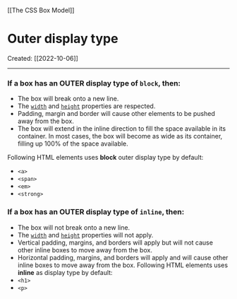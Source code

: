 [[The CSS Box Model]]

# Outer display type
Created:  [[2022-10-06]]

---
### If a box has an OUTER display type of `block`, then:
-   The box will break onto a new line.
-   The [`width`](https://developer.mozilla.org/en-US/docs/Web/CSS/width) and [`height`](https://developer.mozilla.org/en-US/docs/Web/CSS/height) properties are respected.
-   Padding, margin and border will cause other elements to be pushed away from the box.
-   The box will extend in the inline direction to fill the space available in its container. 
     In most cases, the box will become as wide as its container, filling up 100% of the space available.

Following HTML elements uses **block** outer display type by default:
- `<a>`
- `<span>`
- `<em>`
- `<strong>`

### If a box has an OUTER display type of `inline`, then:
-   The box will not break onto a new line.
-   The [`width`](https://developer.mozilla.org/en-US/docs/Web/CSS/width) and [`height`](https://developer.mozilla.org/en-US/docs/Web/CSS/height) properties will not apply.
-   Vertical padding, margins, and borders will apply but will not cause other inline boxes to move away from the box.
-   Horizontal padding, margins, and borders will apply and will cause other inline boxes to move away from the box.
Following HTML elements uses **inline** as display type by default:
- `<h1>`
- `<p>`


